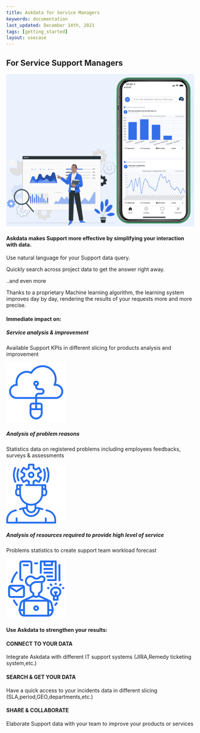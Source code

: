 ```yaml
---
title: Askdata for Service Managers
keywords: documentation
last_updated: December 14th, 2021
tags: [getting_started]
layout: usecase
---
```


## For Service Support Managers

<img src="/media/use-cases/icons/Support.png" class="image-doc p-3">

#### Askdata makes Support more effective by simplifying your interaction with data.

Use natural language for your Support data query.

Quickly search across project data to get the answer right away.

..and even more

Thanks to a proprietary Machine learning algorithm, the learning system improves day by day, rendering the results of your requests more and more precise.

#### Immediate impact on:

<div class="row">
  <div class="col-sm-4">
    <div class="card">
      <div class="card-body text-center">
        <h5 class="card-title">Service analysis & improvement</h5>
        <p class="card-text">Available Support KPIs in different slicing for products analysis and improvement</p>
         <img src="/media/use-cases/icons/Support_1.png" class="card-img" alt="Sales Accuracy" style="max-width:160px">
      </div>
    </div>
  </div>
  <div class="col-sm-4">
    <div class="card">
      <div class="card-body text-center">
        <h5 class="card-title">Analysis of problem reasons</h5>
        <p class="card-text">Statistics data on registered problems including employees  feedbacks, surveys & assessments</p>
        <img src="/media/use-cases/icons/Support_2.png" class="card-img" alt="Sales Accuracy" style="max-width:160px">
      </div>
    </div>
  </div>
    <div class="col-sm-4">
    <div class="card">
      <div class="card-body text-center">
        <h5 class="card-title">Analysis of resources required to provide high level of service</h5>
        <p class="card-text">Problems statistics to create support team workload forecast</p>
        <img src="/media/use-cases/icons/Support_3.png" class="card-img" alt="Sales Accuracy" style="max-width:160px">
      </div>
    </div>
  </div>
</div>

#### Use Askdata to strengthen your results:

#### CONNECT TO YOUR DATA

Integrate Askdata with different IT support systems (JIRA,Remedy ticketing system,etc.) 

#### SEARCH & GET YOUR DATA

Have a quick access to your incidents data in different slicing (SLA,period,GEO,departments,etc.)  

#### SHARE & COLLABORATE

Elaborate Support data with your team to improve your products or services
